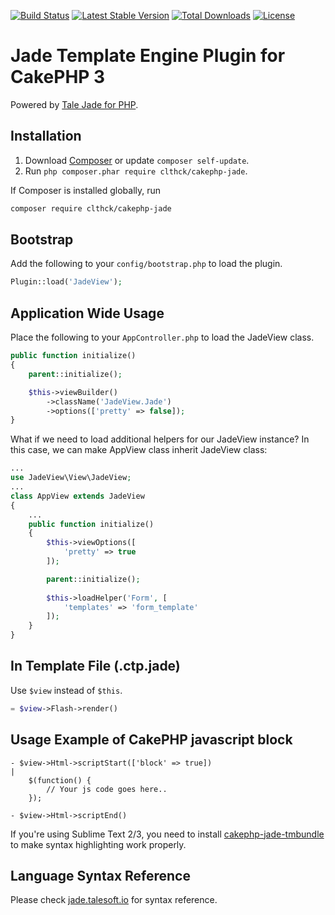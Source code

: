 [![Build Status](https://travis-ci.org/clthck/cakephp-jade.svg)](https://travis-ci.org/clthck/cakephp-jade.svg)
[![Latest Stable Version](https://poser.pugx.org/clthck/cakephp-jade/v/stable)](https://packagist.org/packages/clthck/cakephp-jade)
[![Total Downloads](https://poser.pugx.org/clthck/cakephp-jade/downloads)](https://packagist.org/packages/clthck/cakephp-jade)
[![License](https://poser.pugx.org/clthck/cakephp-jade/license)](https://packagist.org/packages/clthck/cakephp-jade)

# Jade Template Engine Plugin for CakePHP 3

Powered by [Tale Jade for PHP](https://github.com/Talesoft/tale-jade).

## Installation

1. Download [Composer](http://getcomposer.org/doc/00-intro.md) or update `composer self-update`.
2. Run `php composer.phar require clthck/cakephp-jade`.

If Composer is installed globally, run
```bash
composer require clthck/cakephp-jade
```

## Bootstrap

Add the following to your `config/bootstrap.php` to load the plugin.

```php
Plugin::load('JadeView');
```

## Application Wide Usage

Place the following to your `AppController.php` to load the JadeView class.
```php
public function initialize()
{
    parent::initialize();

    $this->viewBuilder()
        ->className('JadeView.Jade')
        ->options(['pretty' => false]);
}
```

What if we need to load additional helpers for our JadeView instance?
In this case, we can make AppView class inherit JadeView class:
```php
...
use JadeView\View\JadeView;
...
class AppView extends JadeView
{
	...
	public function initialize()
	{
	    $this->viewOptions([
	        'pretty' => true
	    ]);

	    parent::initialize();
	    
	    $this->loadHelper('Form', [
	        'templates' => 'form_template'
	    ]);
	}
}
```

## In Template File (.ctp.jade)

Use `$view` instead of `$this`.
```php
= $view->Flash->render()
```

## Usage Example of CakePHP javascript block

	- $view->Html->scriptStart(['block' => true])
	|
		$(function() {
			// Your js code goes here..
		});

	- $view->Html->scriptEnd()

If you're using Sublime Text 2/3, you need to install [cakephp-jade-tmbundle](http://github.com/clthck/cakephp-jade-tmbundle/tree/master) to make syntax highlighting work properly.

## Language Syntax Reference

Please check [jade.talesoft.io](http://jade.talesoft.io/) for syntax reference.

